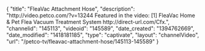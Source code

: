 {
    "title": "FleaVac Attachment Hose",
    "description": "http:\/\/video.petco.com\/?v=13244 Featured in the video: [1] FleaVac Home & Pet Flea Vacuum Treatment System http:\/\/direct-url.com\/Cfx.",
    "channelid": "145113",
    "videoid": "145589",
    "date_created": "1394762669",
    "date_modified": "1418181185",
    "type": "captivate",
    "layout": "channelVideo",
    "url": "\/petco-tv\/fleavac-attachment-hose\/145113-145589"
}